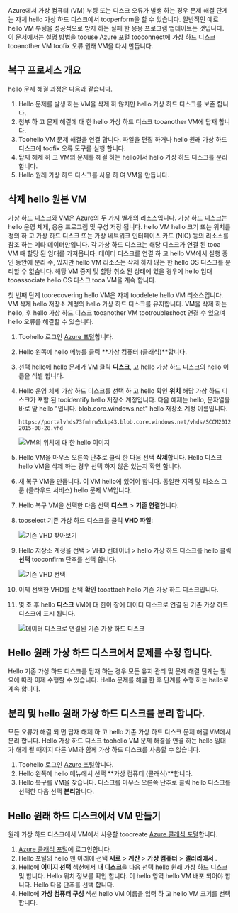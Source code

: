 Azure에서 가상 컴퓨터 (VM) 부팅 또는 디스크 오류가 발생 하는 경우 문제 해결 단계는 자체 hello 가상 하드 디스크에서 tooperform을 할 수 있습니다. 일반적인 예로 hello VM 부팅을 성공적으로 방지 하는 실패 한 응용 프로그램 업데이트는 것입니다. 이 문서에서는 설명 방법을 toouse Azure 포털 tooconnect에 가상 하드 디스크 tooanother VM toofix 오류 원래 VM을 다시 만듭니다.

## <a name="recovery-process-overview"></a>복구 프로세스 개요
hello 문제 해결 과정은 다음과 같습니다.

1. Hello 문제를 발생 하는 VM을 삭제 하 않지만 hello 가상 하드 디스크를 보존 합니다.
2. 첨부 하 고 문제 해결에 대 한 hello 가상 하드 디스크 tooanother VM에 탑재 합니다.
3. Toohello VM 문제 해결을 연결 합니다. 파일을 편집 하거나 hello 원래 가상 하드 디스크에 toofix 오류 도구를 실행 합니다.
4. 탑재 해제 하 고 VM의 문제를 해결 하는 hello에서 hello 가상 하드 디스크를 분리 합니다.
5. Hello 원래 가상 하드 디스크를 사용 하 여 VM을 만듭니다.

## <a name="delete-hello-original-vm"></a>삭제 hello 원본 VM
가상 하드 디스크와 VM은 Azure의 두 가지 별개의 리소스입니다. 가상 하드 디스크는 hello 운영 체제, 응용 프로그램 및 구성 저장 됩니다. hello VM hello 크기 또는 위치를 정의 하 고 가상 하드 디스크 또는 가상 네트워크 인터페이스 카드 (NIC) 등의 리소스를 참조 하는 메타 데이터만입니다. 각 가상 하드 디스크는 해당 디스크가 연결 된 tooa VM 때 할당 된 임대를 가져옵니다. 데이터 디스크를 연결 하 고 hello VM에서 실행 중인 동안에 분리 수, 있지만 hello VM 리소스는 삭제 하지 않는 한 hello OS 디스크를 분리할 수 없습니다. 해당 VM 중지 및 할당 취소 된 상태에 있을 경우에 hello 임대 tooassociate hello OS 디스크 tooa VM을 계속 합니다.

첫 번째 단계 toorecovering hello VM은 자체 toodelete hello VM 리소스입니다. VM 삭제 hello 저장소 계정의 hello 가상 하드 디스크를 유지합니다. VM을 삭제 하는 hello, 후 hello 가상 하드 디스크 tooanother VM tootroubleshoot 연결 수 있으며 hello 오류를 해결할 수 있습니다. 

1. Toohello 로그인 [Azure 포털](https://portal.azure.com)합니다. 
2. Hello 왼쪽에 hello 메뉴를 클릭 **가상 컴퓨터 (클래식)**합니다.
3. 선택 hello에 hello 문제가 VM 클릭 **디스크**, 고 hello 가상 하드 디스크의 hello 이름을 식별 합니다. 
4. Hello 운영 체제 가상 하드 디스크를 선택 하 고 hello 확인 **위치** 해당 가상 하드 디스크가 포함 된 tooidentify hello 저장소 계정입니다. 다음 예제는 hello, 문자열을 바로 앞 hello "입니다. blob.core.windows.net" hello 저장소 계정 이름입니다.

    ```
    https://portalvhds73fmhrw5xkp43.blob.core.windows.net/vhds/SCCM2012-2015-08-28.vhd
    ```

    ![VM의 위치에 대 한 hello 이미지](./media/virtual-machines-classic-recovery-disks-portal/vm-location.png)

5. Hello VM을 마우스 오른쪽 단추로 클릭 한 다음 선택 **삭제**합니다. Hello 디스크 hello VM을 삭제 하는 경우 선택 하지 않은 있는지 확인 합니다.
6. 새 복구 VM을 만듭니다. 이 VM hello에 있어야 합니다. 동일한 지역 및 리소스 그룹 (클라우드 서비스) hello 문제 VM입니다.
7. Hello 복구 VM을 선택한 다음 선택 **디스크** > **기존 연결**합니다.
8. tooselect 기존 가상 하드 디스크를 클릭 **VHD 파일**:

    ![기존 VHD 찾아보기](./media/virtual-machines-classic-recovery-disks-portal/select-vhd-location.png)

9. Hello 저장소 계정을 선택 > VHD 컨테이너 > hello 가상 하드 디스크를 hello 클릭 **선택** tooconfirm 단추를 선택 합니다.

    ![기존 VHD 선택](./media/virtual-machines-classic-recovery-disks-portal/select-vhd.png)

10. 이제 선택한 VHD를 선택 **확인** tooattach hello 기존 가상 하드 디스크입니다.
11. 몇 초 후 hello **디스크** VM에 대 한이 창에 데이터 디스크로 연결 된 기존 가상 하드 디스크에 표시 됩니다.

    ![데이터 디스크로 연결된 기존 가상 하드 디스크](./media/virtual-machines-classic-recovery-disks-portal/attached-disk.png)

## <a name="fix-issues-on-hello-original-virtual-hard-disk"></a>Hello 원래 가상 하드 디스크에서 문제를 수정 합니다.
Hello 기존 가상 하드 디스크를 탑재 하는 경우 모든 유지 관리 및 문제 해결 단계는 필요에 따라 이제 수행할 수 있습니다. Hello 문제를 해결 한 후 단계를 수행 하는 hello로 계속 합니다.

## <a name="unmount-and-detach-hello-original-virtual-hard-disk"></a>분리 및 hello 원래 가상 하드 디스크를 분리 합니다.
모든 오류가 해결 되 면 탑재 해제 하 고 hello 기존 가상 하드 디스크 문제 해결 VM에서 분리 합니다. Hello 가상 하드 디스크 toohello VM 문제 해결을 연결 하는 hello 임대가 해제 될 때까지 다른 VM과 함께 가상 하드 디스크를 사용할 수 없습니다.  

1. Toohello 로그인 [Azure 포털](https://portal.azure.com)합니다. 
2. Hello 왼쪽에 hello 메뉴에서 선택 **가상 컴퓨터 (클래식)**합니다.
3. Hello 복구를 VM을 찾습니다. 디스크를 마우스 오른쪽 단추로 클릭 hello 디스크를 선택한 다음 선택 **분리**합니다.

## <a name="create-a-vm-from-hello-original-hard-disk"></a>Hello 원래 하드 디스크에서 VM 만들기

원래 가상 하드 디스크에서 VM에서 사용할 toocreate [Azure 클래식 포털](https://manage.windowsazure.com)합니다.

1. [Azure 클래식 포털](https://manage.windowsazure.com)에 로그인합니다.
2. Hello 포털의 hello 맨 아래에 선택 **새로** > **계산** > **가상 컴퓨터** > **갤러리에서** .
3. Hello에 **이미지 선택** 섹션에서 **내 디스크**을 다음 선택 hello 원래 가상 하드 디스크 및 합니다. Hello 위치 정보를 확인 합니다. 이 hello 영역 hello VM 배포 되어야 합니다. Hello 다음 단추를 선택 합니다.
4. Hello에 **가상 컴퓨터 구성** 섹션 hello VM 이름을 입력 하 고 hello VM 크기를 선택 합니다.
